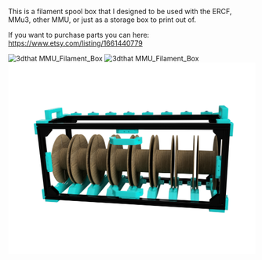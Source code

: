 This is a filament spool box that I designed to be used with the ERCF, MMu3, other MMU, or just as a storage box to print out of.


If you want to purchase parts you can here: https://www.etsy.com/listing/1661440779

![3dthat MMU_Filament_Box](https://github.com/3Dthat/MMU-Filament-Box/blob/3Dthat/images/4SpoolRender.PNG)
![3dthat MMU_Filament_Box](https://github.com/3Dthat/MMU-Filament-Box/blob/3Dthat/images/6SpoolRender.PNG)
![3dthat MMU_Filament_Box](https://github.com/3Dthat/MMU-Filament-Box/blob/3Dthat/images/8SpoolRender.PNG)
